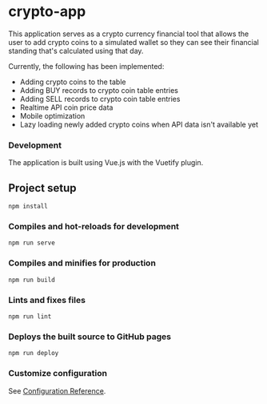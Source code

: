 # crypto-app

This application serves as a crypto currency financial tool that allows the user to add crypto coins to a simulated wallet so they can see their financial standing that's calculated using that day.

Currently, the following has been implemented:
- Adding crypto coins to the table
- Adding BUY records to crypto coin table entries
- Adding SELL records to crypto coin table entries
- Realtime API coin price data
- Mobile optimization
- Lazy loading newly added crypto coins when API data isn't available yet

### Development

The application is built using Vue.js with the Vuetify plugin.

## Project setup
```
npm install
```

### Compiles and hot-reloads for development
```
npm run serve
```

### Compiles and minifies for production
```
npm run build
```

### Lints and fixes files
```
npm run lint
```

### Deploys the built source to GitHub pages
```
npm run deploy
```

### Customize configuration
See [Configuration Reference](https://cli.vuejs.org/config/).
